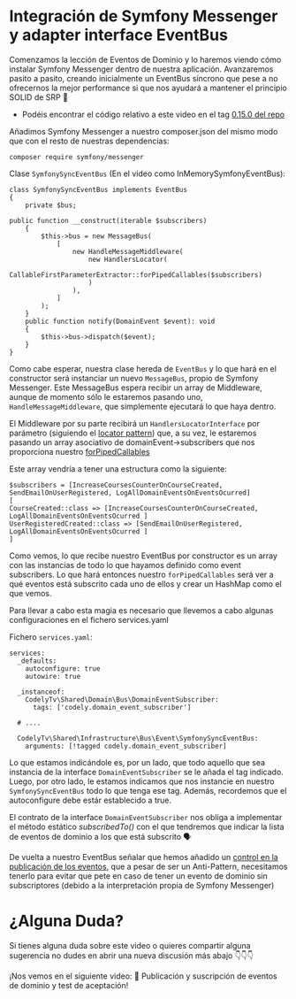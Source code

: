 Integración de Symfony Messenger y adapter interface EventBus
==============================================================

Comenzamos la lección de Eventos de Dominio y lo haremos viendo cómo instalar Symfony Messenger dentro de nuestra aplicación. Avanzaremos pasito a pasito, creando inicialmente un EventBus síncrono que pese a no ofrecernos la mejor performance si que nos ayudará a mantener el principio SOLID de SRP 🕺

*   Podéis encontrar el código relativo a este video en el tag [0.15.0 del repo](https://github.com/CodelyTV/php-ddd-skeleton/tree/0.15.0)

Añadimos Symfony Messenger a nuestro composer.json del mismo modo que con el resto de nuestras dependencias:

    composer require symfony/messenger


Clase `SymfonySyncEventBus` (En el video como InMemorySymfonyEventBus):

    class SymfonySyncEventBus implements EventBus
    {
        private $bus;
    
    public function __construct(iterable $subscribers)
        {
            $this->bus = new MessageBus(
                [
                    new HandleMessageMiddleware(
                        new HandlersLocator(
                            CallableFirstParameterExtractor::forPipedCallables($subscribers)
                        )
                    ),
                ]
            );
        }
        public function notify(DomainEvent $event): void
        {
            $this->bus->dispatch($event);
        }
    }


Como cabe esperar, nuestra clase hereda de `EventBus` y lo que hará en el constructor será instanciar un nuevo `MessageBus`, propio de Symfony Messenger. Este MessageBus espera recibir un array de Middleware, aunque de momento sólo le estaremos pasando uno, `HandleMessageMiddleware`, que simplemente ejecutará lo que haya dentro.

El Middleware por su parte recibirá un `HandlersLocatorInterface` por parámetro (siguiendo el [locator pattern](https://martinfowler.com/articles/injection.html#UsingAServiceLocator)) que, a su vez, le estaremos pasando un array asociativo de domainEvent->subscribers que nos proporciona nuestro [forPipedCallables](https://github.com/CodelyTV/php-ddd-skeleton/blob/443d47e8a7b5fdf5bcf9bfe1117255a90bdac791/src/Shared/Infrastructure/Bus/CallableFirstParameterExtractor.php#L33-L36)

Este array vendría a tener una estructura como la siguiente:

    $subscribers = [IncreaseCoursesCounterOnCourseCreated, SendEmailOnUserRegistered, LogAllDomainEventsOnEventsOcurred]
    [
    CourseCreated::class => [IncreaseCoursesCounterOnCourseCreated, LogAllDomainEventsOnEventsOcurred ]
    UserRegisteredCreated::class => [SendEmailOnUserRegistered, LogAllDomainEventsOnEventsOcurred ]
    ]


Como vemos, lo que recibe nuestro EventBus por constructor es un array con las instancias de todo lo que hayamos definido como event subscribers. Lo que hará entonces nuestro `forPipedCallables` será ver a qué eventos está subscrito cada uno de ellos y crear un HashMap como el que vemos.

Para llevar a cabo esta magia es necesario que llevemos a cabo algunas configuraciones en el fichero services.yaml

Fichero `services.yaml`:

    services:
      _defaults:
        autoconfigure: true
        autowire: true
    
      _instanceof:
        CodelyTv\Shared\Domain\Bus\DomainEventSubscriber:
          tags: ['codely.domain_event_subscriber']
    
      # ....
    
      CodelyTv\Shared\Infrastructure\Bus\Event\SymfonySyncEventBus:
        arguments: [!tagged codely.domain_event_subscriber]


Lo que estamos indicándole es, por un lado, que todo aquello que sea instancia de la interface `DomainEventSubscriber` se le añada el tag indicado. Luego, por otro lado, le estamos indicamos que nos instancie en nuestro `SymfonySyncEventBus` todo lo que tenga ese tag. Además, recordemos que el autoconfigure debe estár establecido a true.

El contrato de la interface `DomainEventSubscriber` nos obliga a implementar el método estático _subscribedTo()_ con el que tendremos que indicar la lista de eventos de dominio a los que está subscrito 🗣

De vuelta a nuestro EventBus señalar que hemos añadido un [control en la publicación de los eventos](https://github.com/CodelyTV/php-ddd-skeleton/blob/24a44a3a9578aee2307de1d990a3dc6324e4c429/src/Shared/Infrastructure/Bus/Event/InMemory/InMemorySymfonyEventBus.php#L32), que a pesar de ser un Anti-Pattern, necesitamos tenerlo para evitar que pete en caso de tener un evento de dominio sin subscriptores (debido a la interpretación propia de Symfony Messenger)

¿Alguna Duda?
=============

Si tienes alguna duda sobre este video o quieres compartir alguna sugerencia no dudes en abrir una nueva discusión más abajo 👇👇👇

¡Nos vemos en el siguiente video: 🥳 Publicación y suscripción de eventos de dominio y test de aceptación!